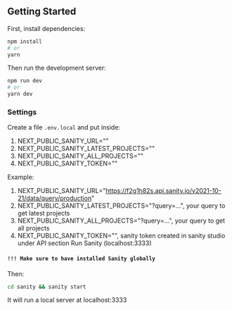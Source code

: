 ## Getting Started

First, install dependencies:
```bash
npm install
# or
yarn
```
Then run the development server:
```bash
npm run dev
# or
yarn dev
```

### Settings

Create a file `.env.local` and put inside:
1. NEXT_PUBLIC_SANITY_URL=""
2. NEXT_PUBLIC_SANITY_LATEST_PROJECTS=""
3. NEXT_PUBLIC_SANITY_ALL_PROJECTS=""
4. NEXT_PUBLIC_SANITY_TOKEN=""

Example:
1. NEXT_PUBLIC_SANITY_URL="https://f2g1h82s.api.sanity.io/v2021-10-21/data/query/production"
2. NEXT_PUBLIC_SANITY_LATEST_PROJECTS="?query=...", your query to get latest projects
3. NEXT_PUBLIC_SANITY_ALL_PROJECTS="?query=...", your query to get all projects
4. NEXT_PUBLIC_SANITY_TOKEN="", sanity token created in sanity studio under API section
   Run Sanity (localhost:3333)


#### **`!!! Make sure to have installed Sanity globally`**
Then:
```bash
cd sanity && sanity start
```
It will run a local server at localhost:3333